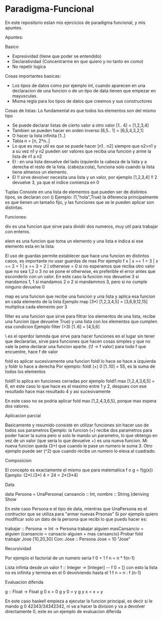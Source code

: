 # Paradigma-Funcional
En este repositorio estan mis ejercicios de paradigma funcional, y mis apuntes.

Apuntes: 

Basico

- Expresividad (tiene que poder se entendido)
- Declaratividad (Concentrarme en que quiero y no tanto en como)
- No repetir logica

Cosas importantes basicas:
- Los tipos de datos como por ejemplo int, cuando aparecen en una declaracion de una funcion o de un tipo de data tienen que empezar en mayusculas.
- Misma regla para los tipos de datos que creemos y sus constructores

Cosas de listas: Lo fundamental es que todos los elementos son del mismo tipo
- Se puede declarar listas de cierto valor a otro valor [1.. 4] = [1,2,3,4]
- Tambien se pueden hacer en orden inverso [6,5.. 1] = [6,5,4,3,2,1]
- O hacer la lista infinita [1..]
- Tabla n = [n, 2*n..]
- Lo que es muy util es que se puede hacer [n1.. n2] siempre que n2>n1 y a su vez n1 y n2 pueden ser valores que reciba una funcion y arme la lista de n1 a n2
- El : en una lista devuelve del lado izquierdo la cabeza de la lista y a derecha el resto de la lista. (cabeza:cola), funciona solo cuando la lista tiene almenos un elemento.
- El !! sirve devolver necesita una lista y un valor, por ejemplo [1,2,3,4] !! 2 devuelve 3, ya que el indice comienza en 0

Tuplas
Consiste en una lista de elementos que pueden ser de distintos tipos, se declaran con ()
Ejemplo: (1,"hola",True)
la diferencia principalmente es que tienen un tamaño fijo, y las funciones que se le pueden aplicar son distintas.  

Funciones:

div es una funcion que sirve para dividir dos numeros, muy util para trabajar con enteros.

elem es una funcion que toma un elemento y una lista e indica si ese elemento esta en la lista.

El uso de guardas permite establecer que hace una funcion en distintos casos, es importante no usar guardas de mas
Por ejemplo
f x | x == 1 = 3
    | x == 2 = 1
    | x == 3 = 2
    | otherwise = 0 si no esperamos que reciba otro valor que no sea 1,2 o 3 no se pone el otherwise, es preferible el error antes que esconderlo con un valor.
En este caso la funcion nos devuelve 3 si mandamos 1, 1 si mandamos 2 o 2 si mandammos 3, pero si no cumple ninguno devuelve 0

map es una funcion que recibe una funcion y una lista y aplica esa funcion en cada elemento de la lista 
Ejemplo map (3*) [1,2,3,4,5] = [3,6,9,12,15]  multiplica cada elemento por 3

filter es una funcion que sirve para filtrar los elementos de una lista, recibe una funcion (que devuelve True) y una lista con los elementos que cumplen esa condicion
Ejemplo filter (>3) [1..6] = [4,5,6]

\ es el operdor lamnda que sirve para hacer funciones en el lugar sin tener que declararlas, sirve para funciones que hacen cosas simples y que no vale la pena declarar una funcion aparte. 
(\f -> f valor) para todo f que encuentre, hace f de valor

fold es aplicar sucesivamente una funcion foldl lo hace se hace a izquierda y foldr lo hace a derecha
Por ejemplo:  foldl (+) 0 [1..10] = 55, es la suma de todos los elementos

foldl1 lo aplica en funciones cerradas por ejemplo 
foldl1 max [1,2,4,3,6,5] = 6, en este caso lo que hace es el maximo entre 1 y 2, despues con ese resultado hace max resultado 4 y asi sucesivamente

En este caso no se podria aplicar fold max [1,2,4,3,6,5], porque max espera dos valores.

Aplicacion parcial

Basicamente y resumido consiste en utilizar funciones sin hacer uso de todos sus parametros
Ejemplo: la funcion (+) recibe dos parametros para poder hacer la suma pero si solo le mando un parametro, lo que obtengo en vez de un valor (que seria lo que devuelve +) es una nueva funcion. Mi nueva funcion queda (3+) que cuando le pase un numero le suma 3. Otro ejemplo puede ser (^2) que cuando recibe un numero lo eleva al cuadrado.

Composicion

El concepto es exactamente el mismo que para matematica f o g = f(g(x))
Ejemplo: (2*).(3*) 4 = 24 = 2*(3*4)

Data

data Persona = UnaPersona{
    cansancio :: Int,
    nombre :: String
}deriving Show

En este caso Persona e el tipo de data, mientras que UnaPersona es el contructor que se utiliza para "armar nuevas Prsonas" 
Si por ejemplo quiero modificar solo un dato de la persona que recibi lo que puedo hacer es:

trabajar :: Persona -> Int -> Persona
trabajar alguien masCansancio = alguien {cansancio = cansacio alguien + mas cansancio}
Probar fold trabajar Jose [10,20,30]
Con:
Jose :: Persona
Jose = 10 "Jose"

Recursividad

Por ejemplo el factorial de un numero seria
f 0 = 1
f n = n * f(n-1)

Lista infinta desde un valor
f :: Integer -> [Integer]
-- f 0 = [] con esto la lista no es infinita y termina en el 0 devolviendo hasta el 1
f n = n : f (n-1)

Evaluacion diferida

g :: Float -> Float
g 0 x = 0
g y 0 = y
g y x = x + y 

En este caso haskell empieza a ejecutar la funcion principal, es decir si le mando g 0 42343/34342342, ni va a hacer la division y va a devolver directamente 0, este es un ejemplo de evaluacion diferida
